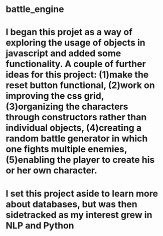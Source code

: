 # battle_engine
# I began this projet as a way of exploring the usage of objects in javascript and added some functionality. A couple of further ideas for this project: (1)make the reset button functional, (2)work on improving the css grid, (3)organizing the characters through constructors rather than individual objects, (4)creating a random battle generator in which one fights multiple enemies, (5)enabling the player to create his or her own character. 
# I set this project aside to learn more about databases, but was then sidetracked as my interest grew in NLP and Python
